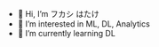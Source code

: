 - 👋 Hi, I’m フカシ はたけ
- 👀 I’m interested in ML, DL, Analytics
- 🌱 I’m currently learning DL

<!---
master-of-nothing/master-of-nothing is a ✨ special ✨ repository because its `README.md` (this file) appears on your GitHub profile.
You can click the Preview link to take a look at your changes.
--->
